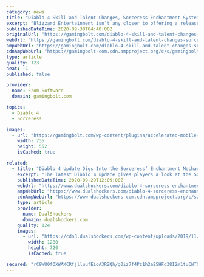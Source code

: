 ```yaml
---
category: news
title: "Diablo 4 Skill and Talent Changes, Sorceress Enchantment System Revealed"
excerpt: "Blizzard Entertainment isn’t any closer to offering a release date for Diablo 4. However, in its latest quarterly update, the development team does outline changes to the Skill system and Talents ..."
publishedDateTime: 2020-09-30T04:40:00Z
originalUrl: "https://gamingbolt.com/diablo-4-skill-and-talent-changes-sorceress-enchantment-system-revealed"
webUrl: "https://gamingbolt.com/diablo-4-skill-and-talent-changes-sorceress-enchantment-system-revealed"
ampWebUrl: "https://gamingbolt.com/diablo-4-skill-and-talent-changes-sorceress-enchantment-system-revealed/amp"
cdnAmpWebUrl: "https://gamingbolt-com.cdn.ampproject.org/c/s/gamingbolt.com/diablo-4-skill-and-talent-changes-sorceress-enchantment-system-revealed/amp"
type: article
quality: 123
heat: -1
published: false

provider:
  name: From Software
  domain: gamingbolt.com

topics:
  - Diablo 4
  - Sorceress

images:
  - url: "https://gamingbolt.com/wp-content/plugins/accelerated-mobile-pages/images/SD-default-image.png"
    width: 735
    height: 552
    isCached: true

related:
  - title: "Diablo 4 Update Digs Into the Sorceress’ Enchantment Mechanic"
    excerpt: "The latest Diablo 4 update gives players a look at the Sorceress' Enchantment system, alongside some brief talk about skills, items, and end game progression."
    publishedDateTime: 2020-09-29T12:09:00Z
    webUrl: "https://www.dualshockers.com/diablo-4-sorceress-enchantment-system/"
    ampWebUrl: "https://www.dualshockers.com/diablo-4-sorceress-enchantment-system/amp/"
    cdnAmpWebUrl: "https://www-dualshockers-com.cdn.ampproject.org/c/s/www.dualshockers.com/diablo-4-sorceress-enchantment-system/amp/"
    type: article
    provider:
      name: DualShockers
      domain: dualshockers.com
    quality: 124
    images:
      - url: "https://cdn3.dualshockers.com/wp-content/uploads/2019/11/diablo-4.jpg"
        width: 1280
        height: 720
        isCached: true

secured: "rC9WU0fOXWAKCRfjlluufEioA3RZQh/g0iz7f4Pz1h2a25HFd38I2m1tuCWT0OrugiL7i3M3qXcJJQe385AI/rdiffJa8gOsS7lUwCLksX71EQern+IOxy/DIsRbvRqetj5YL/TYDzMdRxtRcvgIrXeXEVDnp7o2sZeX8qdPhhK+pMnRnXJ/Ba+PXHC4I6okbclWuzkSE88IdD1YQcNqSld5XWMzOL9wvqf8zb6RvyKf9aXDa47WNPtuqE86CANzliiGYcKEKqAnvNyCF1BS6SVdfhQ44YoEurwn4PtRkXAJz8cmTW3wBaAdWPjXzptD5GA0N0F0g0S8eM+ilcCyK6uVuFOOcjlQ5N+BTJT9NjE=;Jm/cuaLFjtjfbBZe+P9n1w=="
---
```


